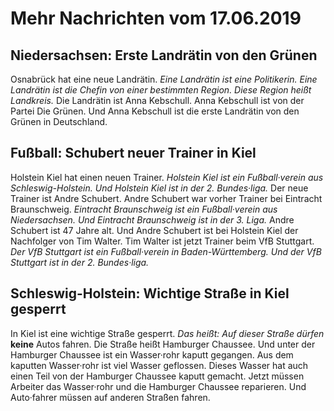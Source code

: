 # Mehr Nachrichten vom 17.06.2019


## Niedersachsen: Erste Landrätin von den Grünen
Osnabrück hat eine neue Landrätin. 
*Eine Landrätin ist eine Politikerin.* 
*Eine Landrätin ist die Chefin von einer bestimmten Region.* 
*Diese Region heißt Landkreis.* Die Landrätin ist Anna Kebschull. Anna Kebschull ist von der Partei Die Grünen. Und Anna Kebschull ist die erste Landrätin von den Grünen in Deutschland. 

## Fußball: Schubert neuer Trainer in Kiel
Holstein Kiel hat einen neuen Trainer. 
*Holstein Kiel ist ein Fußball·verein aus Schleswig-Holstein.* 
*Und Holstein Kiel ist in der 2. Bundes·liga.* Der neue Trainer ist Andre Schubert. Andre Schubert war vorher Trainer bei Eintracht Braunschweig. 
*Eintracht Braunschweig ist ein Fußball·verein aus Niedersachsen.* 
*Und Eintracht Braunschweig ist in der 3. Liga.* Andre Schubert ist 47 Jahre alt. Und Andre Schubert ist bei Holstein Kiel der Nachfolger von Tim Walter. Tim Walter ist jetzt Trainer beim VfB Stuttgart. 
*Der VfB Stuttgart ist ein Fußball·verein in Baden-Württemberg.* 
*Und der VfB Stuttgart ist in der 2. Bundes·liga.* 

## Schleswig-Holstein: Wichtige Straße in Kiel gesperrt
In Kiel ist eine wichtige Straße gesperrt. *Das heißt:* 
*Auf dieser Straße dürfen* **keine** Autos fahren. Die Straße heißt Hamburger Chaussee. Und unter der Hamburger Chaussee ist ein Wasser·rohr kaputt gegangen. Aus dem kaputten Wasser·rohr ist viel Wasser geflossen. Dieses Wasser hat auch einen Teil von der Hamburger Chaussee kaputt gemacht. Jetzt müssen Arbeiter das Wasser·rohr und die Hamburger Chaussee reparieren. Und Auto·fahrer müssen auf anderen Straßen fahren. 
